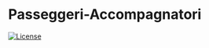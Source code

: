 # Passeggeri-Accompagnatori

[![License](http://img.shields.io/:license-mit-blue.svg?style=flat-square)](http://badges.mit-license.org)
